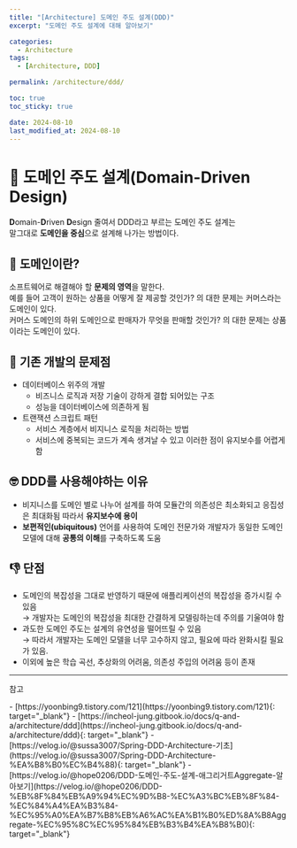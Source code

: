 ```yaml
---
title: "[Architecture] 도메인 주도 설계(DDD)"
excerpt: "도메인 주도 설계에 대해 알아보기"

categories:
  - Architecture
tags:
  - [Architecture, DDD]

permalink: /architecture/ddd/

toc: true
toc_sticky: true

date: 2024-08-10
last_modified_at: 2024-08-10
---
```

# 🐌 도메인 주도 설계(Domain-Driven Design)
**D**omain-**D**riven **D**esign 줄여서 DDD라고 부르는 도메인 주도 설계는  
말그대로 **도메인을 중심**으로 설계해 나가는 방법이다.

## 🔎 도메인이란?
소프트웨어로 해결해야 할 **문제의 영역**을 말한다.  
예를 들어 고객이 원하는 상품을 어떻게 잘 제공할 것인가? 의 대한 문제는 커머스라는 도메인이 있다.  
커머스 도메인의 하위 도메인으로 판매자가 무엇을 판매할 것인가? 의 대한 문제는 상품이라는 도메인이 있다.

## 🚩 기존 개발의 문제점
- 데이터베이스 위주의 개발
  - 비즈니스 로직과 저장 기술이 강하게 결합 되어있는 구조
  - 성능을 데이터베이스에 의존하게 됨
- 트랜잭션 스크립트 패턴
  - 서비스 계층에서 비지니스 로직을 처리하는 방법
  - 서비스에 중복되는 코드가 계속 생겨날 수 있고 이러한 점이 유지보수를 어렵게 함

## 🤓 DDD를 사용해야하는 이유
- 비지니스를 도메인 별로 나누어 설계를 하여 모듈간의 의존성은 최소화되고 응집성은 최대화됨 따라서 **유지보수에 용이**
- **보편적인(ubiquitous)** 언어를 사용하여 도메인 전문가와 개발자가 동일한 도메인 모델에 대해 **공통의 이해**를 구축하도록 도움

## 👎 단점 
- 도메인의 복잡성을 그대로 반영하기 때문에 애플리케이션의 복잡성을 증가시킬 수 있음  
&rarr; 개발자는 도메인의 복잡성을 최대한 간결하게 모델링하는데 주의를 기울여야 함
- 과도한 도메인 주도는 설계의 유연성을 떨어뜨릴 수 있음  
&rarr; 따라서 개발자는 도메인 모델을 너무 고수하지 않고, 필요에 따라 완화시킬 필요가 있음.
- 이외에 높은 학습 곡선, 추상화의 어려움, 의존성 주입의 어려움 등이 존재

---

<p class="ref">참고</p>
- [https://yoonbing9.tistory.com/121](https://yoonbing9.tistory.com/121){: target="_blank"}
- [https://incheol-jung.gitbook.io/docs/q-and-a/architecture/ddd](https://incheol-jung.gitbook.io/docs/q-and-a/architecture/ddd){: target="_blank"}
- [https://velog.io/@sussa3007/Spring-DDD-Architecture-기초](https://velog.io/@sussa3007/Spring-DDD-Architecture-%EA%B8%B0%EC%B4%88){: target="_blank"}
- [https://velog.io/@hope0206/DDD-도메인-주도-설계-애그리거트Aggregate-알아보기](https://velog.io/@hope0206/DDD-%EB%8F%84%EB%A9%94%EC%9D%B8-%EC%A3%BC%EB%8F%84-%EC%84%A4%EA%B3%84-%EC%95%A0%EA%B7%B8%EB%A6%AC%EA%B1%B0%ED%8A%B8Aggregate-%EC%95%8C%EC%95%84%EB%B3%B4%EA%B8%B0){: target="_blank"}

